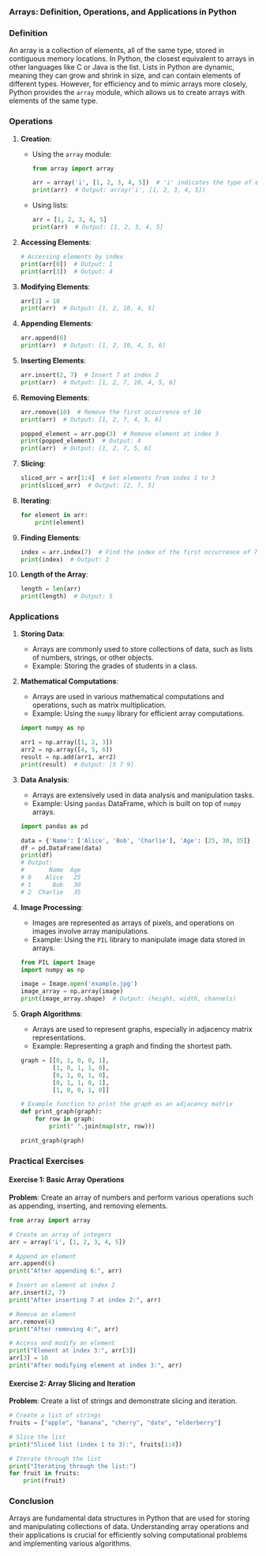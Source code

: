 ### Arrays: Definition, Operations, and Applications in Python

### Definition

An array is a collection of elements, all of the same type, stored in contiguous memory locations. In Python, the closest equivalent to arrays in other languages like C or Java is the list. Lists in Python are dynamic, meaning they can grow and shrink in size, and can contain elements of different types. However, for efficiency and to mimic arrays more closely, Python provides the `array` module, which allows us to create arrays with elements of the same type.

### Operations

1. **Creation**:
    - Using the `array` module:
      ```python
      from array import array

      arr = array('i', [1, 2, 3, 4, 5])  # 'i' indicates the type of elements (integer)
      print(arr)  # Output: array('i', [1, 2, 3, 4, 5])
      ```

    - Using lists:
      ```python
      arr = [1, 2, 3, 4, 5]
      print(arr)  # Output: [1, 2, 3, 4, 5]
      ```

2. **Accessing Elements**:
    ```python
    # Accessing elements by index
    print(arr[0])  # Output: 1
    print(arr[3])  # Output: 4
    ```

3. **Modifying Elements**:
    ```python
    arr[2] = 10
    print(arr)  # Output: [1, 2, 10, 4, 5]
    ```

4. **Appending Elements**:
    ```python
    arr.append(6)
    print(arr)  # Output: [1, 2, 10, 4, 5, 6]
    ```

5. **Inserting Elements**:
    ```python
    arr.insert(2, 7)  # Insert 7 at index 2
    print(arr)  # Output: [1, 2, 7, 10, 4, 5, 6]
    ```

6. **Removing Elements**:
    ```python
    arr.remove(10)  # Remove the first occurrence of 10
    print(arr)  # Output: [1, 2, 7, 4, 5, 6]

    popped_element = arr.pop(3)  # Remove element at index 3
    print(popped_element)  # Output: 4
    print(arr)  # Output: [1, 2, 7, 5, 6]
    ```

7. **Slicing**:
    ```python
    sliced_arr = arr[1:4]  # Get elements from index 1 to 3
    print(sliced_arr)  # Output: [2, 7, 5]
    ```

8. **Iterating**:
    ```python
    for element in arr:
        print(element)
    ```

9. **Finding Elements**:
    ```python
    index = arr.index(7)  # Find the index of the first occurrence of 7
    print(index)  # Output: 2
    ```

10. **Length of the Array**:
    ```python
    length = len(arr)
    print(length)  # Output: 5
    ```

### Applications

1. **Storing Data**:
    - Arrays are commonly used to store collections of data, such as lists of numbers, strings, or other objects.
    - Example: Storing the grades of students in a class.

2. **Mathematical Computations**:
    - Arrays are used in various mathematical computations and operations, such as matrix multiplication.
    - Example: Using the `numpy` library for efficient array computations.
    
    ```python
    import numpy as np

    arr1 = np.array([1, 2, 3])
    arr2 = np.array([4, 5, 6])
    result = np.add(arr1, arr2)
    print(result)  # Output: [5 7 9]
    ```

3. **Data Analysis**:
    - Arrays are extensively used in data analysis and manipulation tasks.
    - Example: Using `pandas` DataFrame, which is built on top of `numpy` arrays.
    
    ```python
    import pandas as pd

    data = {'Name': ['Alice', 'Bob', 'Charlie'], 'Age': [25, 30, 35]}
    df = pd.DataFrame(data)
    print(df)
    # Output:
    #       Name  Age
    # 0    Alice   25
    # 1      Bob   30
    # 2  Charlie   35
    ```

4. **Image Processing**:
    - Images are represented as arrays of pixels, and operations on images involve array manipulations.
    - Example: Using the `PIL` library to manipulate image data stored in arrays.
    
    ```python
    from PIL import Image
    import numpy as np

    image = Image.open('example.jpg')
    image_array = np.array(image)
    print(image_array.shape)  # Output: (height, width, channels)
    ```

5. **Graph Algorithms**:
    - Arrays are used to represent graphs, especially in adjacency matrix representations.
    - Example: Representing a graph and finding the shortest path.
    
    ```python
    graph = [[0, 1, 0, 0, 1],
             [1, 0, 1, 1, 0],
             [0, 1, 0, 1, 0],
             [0, 1, 1, 0, 1],
             [1, 0, 0, 1, 0]]

    # Example function to print the graph as an adjacency matrix
    def print_graph(graph):
        for row in graph:
            print(" ".join(map(str, row)))

    print_graph(graph)
    ```

### Practical Exercises

#### Exercise 1: Basic Array Operations

**Problem**: Create an array of numbers and perform various operations such as appending, inserting, and removing elements.

```python
from array import array

# Create an array of integers
arr = array('i', [1, 2, 3, 4, 5])

# Append an element
arr.append(6)
print("After appending 6:", arr)

# Insert an element at index 2
arr.insert(2, 7)
print("After inserting 7 at index 2:", arr)

# Remove an element
arr.remove(4)
print("After removing 4:", arr)

# Access and modify an element
print("Element at index 3:", arr[3])
arr[3] = 10
print("After modifying element at index 3:", arr)
```

#### Exercise 2: Array Slicing and Iteration

**Problem**: Create a list of strings and demonstrate slicing and iteration.

```python
# Create a list of strings
fruits = ["apple", "banana", "cherry", "date", "elderberry"]

# Slice the list
print("Sliced list (index 1 to 3):", fruits[1:4])

# Iterate through the list
print("Iterating through the list:")
for fruit in fruits:
    print(fruit)
```

### Conclusion

Arrays are fundamental data structures in Python that are used for storing and manipulating collections of data. Understanding array operations 
and their applications is crucial for efficiently solving computational problems and implementing various algorithms.
